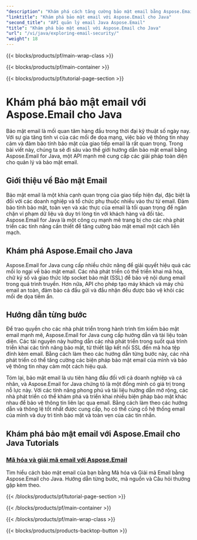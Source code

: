 ```yaml
---
"description": "Khám phá cách tăng cường bảo mật email bằng Aspose.Email for Java. Khám phá hướng dẫn từng bước và các biện pháp thực hành tốt nhất."
"linktitle": "Khám phá bảo mật email với Aspose.Email cho Java"
"second_title": "API quản lý email Java Aspose.Email"
"title": "Khám phá bảo mật email với Aspose.Email cho Java"
"url": "/vi/java/exploring-email-security/"
"weight": 18
---
```


{{< blocks/products/pf/main-wrap-class >}}

{{< blocks/products/pf/main-container >}}

{{< blocks/products/pf/tutorial-page-section >}}

# Khám phá bảo mật email với Aspose.Email cho Java


Bảo mật email là mối quan tâm hàng đầu trong thời đại kỹ thuật số ngày nay. Với sự gia tăng tinh vi của các mối đe dọa mạng, việc bảo vệ thông tin nhạy cảm và đảm bảo tính bảo mật của giao tiếp email là rất quan trọng. Trong bài viết này, chúng ta sẽ đi sâu vào thế giới hướng dẫn bảo mật email bằng Aspose.Email for Java, một API mạnh mẽ cung cấp các giải pháp toàn diện cho quản lý và bảo mật email.

## Giới thiệu về Bảo mật Email

Bảo mật email là một khía cạnh quan trọng của giao tiếp hiện đại, đặc biệt là đối với các doanh nghiệp và tổ chức phụ thuộc nhiều vào thư từ email. Đảm bảo tính bảo mật, toàn vẹn và xác thực của email là tối quan trọng để ngăn chặn vi phạm dữ liệu và duy trì lòng tin với khách hàng và đối tác. Aspose.Email for Java là một công cụ mạnh mẽ trang bị cho các nhà phát triển các tính năng cần thiết để tăng cường bảo mật email một cách liền mạch.

## Khám phá Aspose.Email cho Java

Aspose.Email for Java cung cấp nhiều chức năng để giải quyết hiệu quả các mối lo ngại về bảo mật email. Các nhà phát triển có thể triển khai mã hóa, chữ ký số và giao thức lớp socket bảo mật (SSL) để bảo vệ nội dung email trong quá trình truyền. Hơn nữa, API cho phép tạo máy khách và máy chủ email an toàn, đảm bảo cả đầu gửi và đầu nhận đều được bảo vệ khỏi các mối đe dọa tiềm ẩn.

## Hướng dẫn từng bước

Để trao quyền cho các nhà phát triển trong hành trình tìm kiếm bảo mật email mạnh mẽ, Aspose.Email for Java cung cấp hướng dẫn và tài liệu toàn diện. Các tài nguyên này hướng dẫn các nhà phát triển trong suốt quá trình triển khai các tính năng bảo mật, từ thiết lập kết nối SSL đến mã hóa tệp đính kèm email. Bằng cách làm theo các hướng dẫn từng bước này, các nhà phát triển có thể tăng cường các biện pháp bảo mật email của mình và bảo vệ thông tin nhạy cảm một cách hiệu quả.

Tóm lại, bảo mật email là ưu tiên hàng đầu đối với cả doanh nghiệp và cá nhân, và Aspose.Email for Java chứng tỏ là một đồng minh có giá trị trong nỗ lực này. Với các tính năng phong phú và tài liệu hướng dẫn mở rộng, các nhà phát triển có thể khám phá và triển khai nhiều biện pháp bảo mật khác nhau để bảo vệ thông tin liên lạc qua email. Bằng cách làm theo các hướng dẫn và thông lệ tốt nhất được cung cấp, họ có thể củng cố hệ thống email của mình và duy trì tính bảo mật và toàn vẹn của các tin nhắn.

## Khám phá bảo mật email với Aspose.Email cho Java Tutorials
### [Mã hóa và giải mã email với Aspose.Email](./email-encryption-and-decryption/)
Tìm hiểu cách bảo mật email của bạn bằng Mã hóa và Giải mã Email bằng Aspose.Email cho Java. Hướng dẫn từng bước, mã nguồn và Câu hỏi thường gặp kèm theo.

{{< /blocks/products/pf/tutorial-page-section >}}

{{< /blocks/products/pf/main-container >}}

{{< /blocks/products/pf/main-wrap-class >}}

{{< blocks/products/products-backtop-button >}}
